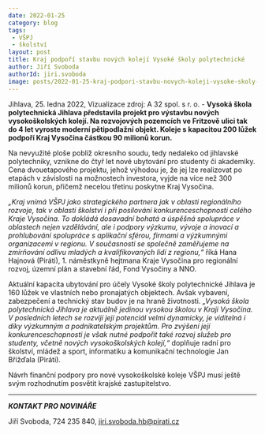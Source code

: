 ```yaml
---
date: 2022-01-25
category: blog
tags:
 - VŠPJ
 - školství
layout: post
title: Kraj podpoří stavbu nových kolejí Vysoké školy polytechnické
author: Jiří Svoboda
authorId: jiri.svoboda
image: posts/2022-01-25-kraj-podpori-stavbu-novych-koleji-vysoke-skoly-polytechnicke.jpg
---
```


Jihlava, 25. ledna 2022, Vizualizace zdroj: A 32 spol. s r. o. - **Vysoká škola polytechnická Jihlava představila projekt pro výstavbu nových vysokoškolských kolejí. Na rozvojových pozemcích ve Fritzově ulici tak do 4 let vyroste moderní pětipodlažní objekt. Koleje s kapacitou 200 lůžek podpoří Kraj Vysočina částkou 90 milionů korun.**

Na nevyužité ploše poblíž okresního soudu, tedy nedaleko od jihlavské polytechniky, vznikne do čtyř let nové ubytování pro studenty či akademiky. Cena dvouetapového projektu, jehož výhodou je, že jej lze realizovat po etapách v závislosti na možnostech investora, vyjde na více než 300 milionů korun, přičemž necelou třetinu poskytne Kraj Vysočina. 

*„Kraj vnímá VŠPJ jako strategického partnera jak v oblasti regionálního rozvoje, tak v oblasti školství i při posilování konkurenceschopnosti celého Kraje Vysočina. To dokládá dosavadní bohatá a úspěšná spolupráce v oblastech nejen vzdělávání, ale i podpory výzkumu, vývoje a inovací a prohlubování spolupráce s aplikační sférou, firmami a výzkumnými organizacemi v regionu. V současnosti se společně zaměřujeme na zmírňování odlivu mladých a kvalifikovaných lidí z regionu,“* říká Hana Hajnová (Piráti), 1. náměstkyně hejtmana Kraje Vysočina pro regionální rozvoj, územní plán a stavební řád, Fond Vysočiny a NNO.

Aktuální kapacita ubytování pro účely Vysoké školy polytechnické Jihlava je 160 lůžek ve vlastních nebo pronajatých objektech. Avšak vybavení, zabezpečení a technický stav budov je na hraně životnosti. *„Vysoká škola polytechnická Jihlava je aktuálně jedinou vysokou školou v Kraji Vysočina. V posledních letech se rozvíjí její potenciál velmi dynamicky, je viditelná i díky výzkumným a podnikatelským projektům. Pro zvýšení její konkurenceschopnosti je však nutné podpořit také rozvoj služeb pro studenty, včetně nových vysokoškolských kolejí,“* doplňuje radní pro školství, mládež a sport, informatiku a komunikační technologie Jan Břížďala (Piráti).

Návrh finanční podpory pro nové vysokoškolské koleje VŠPJ musí ještě svým rozhodnutím posvětit krajské zastupitelstvo.

---

***KONTAKT PRO NOVINÁŘE*** 

Jiří Svoboda, 724 235 840, <jiri.svoboda.hb@pirati.cz>
